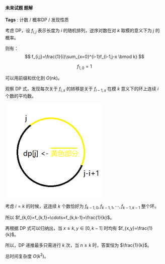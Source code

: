 #### 未来试题 题解

**Tags** : 计数 / 概率DP / 发现性质

考虑 DP，设 $f_{i,j}$ 表示长度为 $i$ 的随机排列，逆序对数在对 $k$ 取模的意义下为 $j$ 的概率。

则有：
$$
f_{i,j}=\frac{1}{i}\sum_{x=0}^{i-1}f_{i-1,j-x \bmod k}
$$

$$
f_{1,0}=1
$$

可以用前缀和优化到 $O(nk)$。

观察 DP 式，发现每次关于 $f_{i,x}$ 的转移是关于 $f_{i-1,x}$ 在模 $k$ 意义下的环上连续 $i$ 个数的平均数。

![](circle.bmp)

考虑 $i=k$ 的时候，这连续 $k$ 个数恰好为 $f_{k-1,0},f_{k-1,1},\cdots,f_{k-1,k-1}$ 整个环。

所以 $f_{k,0}=f_{k,1}=\cdots=f_{k,k-1}=\frac{1}{k}$。

再根据 DP 式可以归纳出，当 $x\ge k,y\in[0,k-1]$ 时均有 $f_{x,y}=\frac{1}{k}$。

所以，DP 递推最多只需进行 $k$ 次，当 $n\ge k$ 时，答案恒为 $\frac{1}{k}$。

总时间复杂度 $O(k^2)$。
